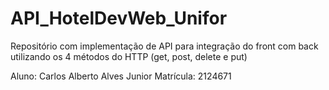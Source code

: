 # API_HotelDevWeb_Unifor
Repositório com implementação de API para integração do front com back utilizando os 4 métodos do HTTP (get, post, delete e put)

Aluno: Carlos Alberto Alves Junior
Matrícula: 2124671
